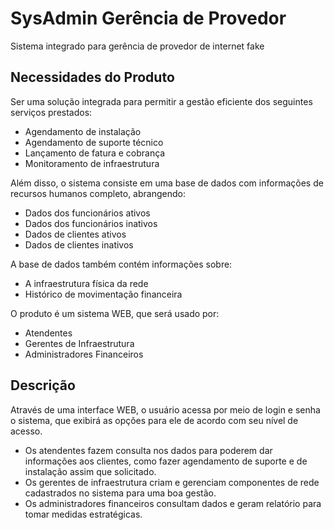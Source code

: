 # SysAdmin Gerência de Provedor
Sistema integrado para gerência de provedor de internet fake

## Necessidades do Produto

Ser uma solução integrada para permitir a gestão eficiente dos seguintes serviços prestados:
- Agendamento de instalação
- Agendamento de suporte técnico
- Lançamento de fatura e cobrança
- Monitoramento de infraestrutura

Além disso, o sistema consiste em uma base de dados com informações de recursos humanos completo, abrangendo:
- Dados dos funcionários ativos
- Dados dos funcionários inativos
- Dados de clientes ativos
- Dados de clientes inativos

A base de dados também contém informações sobre:
- A infraestrutura física da rede
- Histórico de movimentação financeira

O produto é um sistema WEB, que será usado por:
- Atendentes
- Gerentes de Infraestrutura
- Administradores Financeiros

## Descrição

Através de uma interface WEB, o usuário acessa por meio de login e senha o sistema, que exibirá as opções para ele de acordo com seu nível de acesso.

- Os atendentes fazem consulta nos dados para poderem dar informações aos clientes, como fazer agendamento de suporte e de instalação assim que solicitado. 
- Os gerentes de infraestrutura criam e gerenciam componentes de rede cadastrados no sistema para uma boa gestão. 
- Os administradores financeiros consultam dados e geram relatório para tomar medidas estratégicas.
